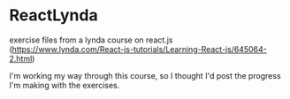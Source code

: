 # ReactLynda
exercise files from a lynda course on react.js (https://www.lynda.com/React-js-tutorials/Learning-React-js/645064-2.html)

I'm working my way through this course, so I thought I'd post the progress I'm making with the exercises. 
